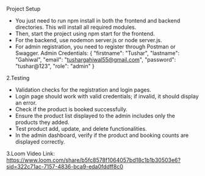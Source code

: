 Project Setup
  - You just need to run npm install in both the frontend and backend directories. This will install all required modules.
  - Then, start the project using npm start for the frontend.
  - For the backend, use nodemon server.js or node server.js.
  - For admin registration, you need to register through Postman or Swagger.
        Admin Credentials:
        {
          "firstname": "Tushar",
          "lastname": "Gahiwal",
          "email": "tushargahiwal55@gmail.com",
          "password": "tushar@123",
          "role": "admin"
        }

2.Testing
  - Validation checks for the registration and login pages.
  - Login page should work with valid credentials; if invalid, it should display an error.
  - Check if the product is booked successfully.
  - Ensure the product list displayed to the admin includes only the products they added.
  - Test product add, update, and delete functionalities.
  - In the admin dashboard, verify if the product and booking counts are displayed correctly.

3.Loom Video Link:
https://www.loom.com/share/b5fc8578f1064057bd18c1b1b30503e6?sid=322c71ac-7157-4836-bca9-eda0fddff8c0
